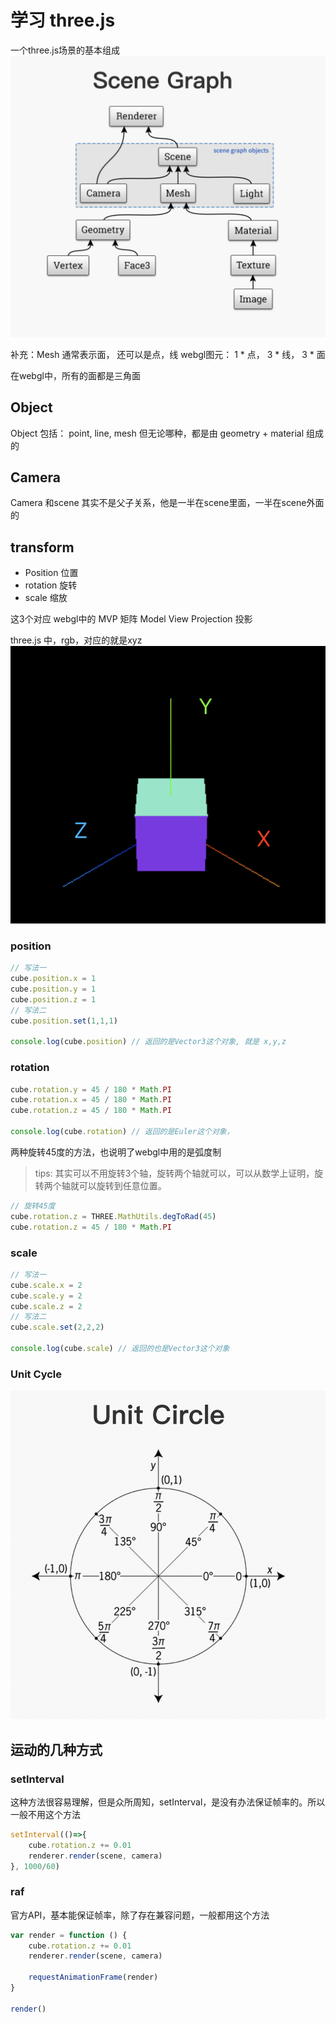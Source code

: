 # 学习 three.js

一个three.js场景的基本组成
![](./images/%E5%9F%BA%E6%9C%AC%E7%BB%84%E6%88%90.jpg)

补充：Mesh 通常表示面， 还可以是点，线
webgl图元：
1 * 点， 3 * 线， 3 * 面

在webgl中，所有的面都是三角面

## Object

Object 包括： point, line, mesh
但无论哪种，都是由 geometry + material 组成的

## Camera

Camera 和scene 其实不是父子关系，他是一半在scene里面，一半在scene外面的

## transform

- Position	 位置
- rotation	 旋转
- scale			 缩放

这3个对应 webgl中的 MVP 矩阵
Model
View
Projection 投影

three.js 	中，rgb，对应的就是xyz
![](images/XYZ.jpg)

### position

```js
// 写法一
cube.position.x = 1
cube.position.y = 1
cube.position.z = 1
// 写法二
cube.position.set(1,1,1)

console.log(cube.position) // 返回的是Vector3这个对象, 就是 x,y,z
```

### rotation

```js
cube.rotation.y = 45 / 180 * Math.PI
cube.rotation.x = 45 / 180 * Math.PI
cube.rotation.z = 45 / 180 * Math.PI

console.log(cube.rotation) // 返回的是Euler这个对象， 
```

两种旋转45度的方法，也说明了webgl中用的是弧度制
> tips: 其实可以不用旋转3个轴，旋转两个轴就可以，可以从数学上证明，旋转两个轴就可以旋转到任意位置。

```js
// 旋转45度
cube.rotation.z = THREE.MathUtils.degToRad(45)
cube.rotation.z = 45 / 180 * Math.PI
```

### scale

```js
// 写法一
cube.scale.x = 2
cube.scale.y = 2
cube.scale.z = 2
// 写法二
cube.scale.set(2,2,2)

console.log(cube.scale) // 返回的也是Vector3这个对象
```

### Unit Cycle

![](./images/旋转角度.jpg)

## 运动的几种方式

### setInterval

这种方法很容易理解，但是众所周知，setInterval，是没有办法保证帧率的。所以一般不用这个方法

```js
setInterval(()=>{
	cube.rotation.z += 0.01
	renderer.render(scene, camera)
}, 1000/60)
```

### raf

官方API，基本能保证帧率，除了存在兼容问题，一般都用这个方法

```js
var render = function () {
	cube.rotation.z += 0.01
	renderer.render(scene, camera)

	requestAnimationFrame(render)
}

render()
```
